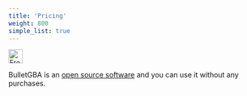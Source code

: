 ```yaml
---
title: 'Pricing'
weight: 800
simple_list: true
---
```


<img src="/images/pricing-free.svg" alt="Free" style="height: 2em" />

BulletGBA is an [open source software](https://github.com/pqrs-org/BulletGBA/) and you can use it without any purchases.
